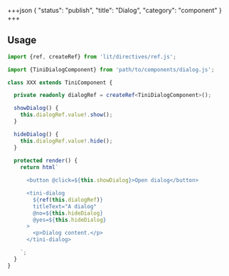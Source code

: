 +++json
{
  "status": "publish",
  "title": "Dialog",
  "category": "component"
}
+++

## Usage

<content-ui-post-dialog></content-ui-post-dialog>

```ts
import {ref, createRef} from 'lit/directives/ref.js';

import {TiniDialogComponent} from 'path/to/components/dialog.js';

class XXX extends TiniComponent {

  private readonly dialogRef = createRef<TiniDialogComponent>();

  showDialog() {
    this.dialogRef.value!.show();
  }

  hideDialog() {
    this.dialogRef.value!.hide();
  }
  
  protected render() {
    return html`

      <button @click=${this.showDialog}>Open dialog</button>

      <tini-dialog
        ${ref(this.dialogRef)}
        titleText="A dialog"
        @no=${this.hideDialog}
        @yes=${this.hideDialog}
      >
        <p>Dialog content.</p>
      </tini-dialog>

    `;
  }
}
```
